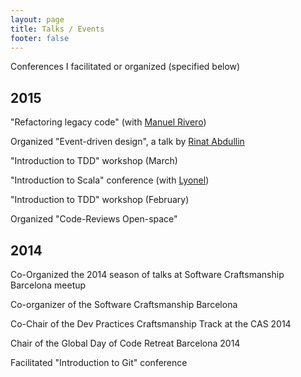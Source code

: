 ```yaml
---
layout: page
title: Talks / Events
footer: false
---
```


<!-- based on http://ecomba.pro/talks/ -->

Conferences I facilitated or organized (specified below)

## 2015

"Refactoring legacy code" (with [Manuel Rivero](https://twitter.com/Trikitrok))

Organized "Event-driven design", a talk by [Rinat Abdullin](http://twitter.com/@abdullin)

"Introduction to TDD" workshop (March)

"Introduction to Scala" conference (with [Lyonel](https://twitter.com/Scaap))

"Introduction to TDD" workshop (February)

Organized "Code-Reviews Open-space"

## 2014

Co-Organized the 2014 season of talks at Software Craftsmanship Barcelona meetup

Co-organizer of the Software Craftsmanship Barcelona 

Co-Chair of the Dev Practices Craftsmanship Track at the CAS 2014

Chair of the Global Day of Code Retreat Barcelona 2014

Facilitated "Introduction to Git" conference


